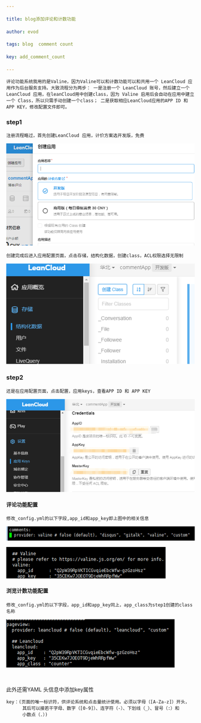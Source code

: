 ```yaml
---

title: blog添加评论和计数功能

author: evod

tags: blog  comment count

key: add_comment_count

---
```

	评论功能系统我用的是Valine，因为Valine可以和计数功能可以和共用一个 LeanCloud 应用作为后台服务支持。大致流程分为两步： 一是注册一个 LeanCloud 账号，然后建立一个 LeanCloud 应用，在leanCloud用中创建class，因为 Valine 启用后会自动在应用中建立一个 Class，所以只需手动创建一个class； 二是获取相应LeanCloud应用的APP ID 和 APP KEY，修改配置文件即可。


### step1

	注册流程略过，首先创建LeanCloud 应用，计价方案选开发版，免费

![创建应用.png](https://github.com/Evodshy/Evodshy.github.io/blob/master/photos/s1_1.png?raw=true)

	创建完成后进入应用配置页面，点击存储，结构化数据，创建class，ACL权限选择无限制

![leadcloud创建class.png](https://github.com/Evodshy/Evodshy.github.io/blob/master/photos/s1_2.png?raw=true)

### step2

	还是在应用配置页面，点击配置，应用keys，查看APP ID 和 APP KEY

![微信截图_20210127103928.png](https://github.com/Evodshy/Evodshy.github.io/blob/master/photos/s2_1.png?raw=true)

#### 评论功能配置

	修改_config.yml的以下字段,app_id和app_key即上图中的相关信息

![添加评论.png](https://github.com/Evodshy/Evodshy.github.io/blob/master/photos/s2_2.png?raw=true)

![添加评论.png](https://github.com/Evodshy/Evodshy.github.io/blob/master/photos/s2_3.png?raw=true)

#### 浏览计数功能配置

	修改_config.yml的以下字段，app_id和app_key同上，app_class为step1创建的class名称

![添加计数.png](https://github.com/Evodshy/Evodshy.github.io/blob/master/photos/s2_4.png?raw=true)

<br/>

此外还需YAML 头信息中添加key属性

```
key：(页面的唯一标识符，供评论系统和点击量统计使用。必须以字母（[A-Za-z]）开头，
      其后可以接若干字母、数字（[0-9]）、连字符（-）、下划线（_）、冒号（:）和
      小数点（.）)
```

